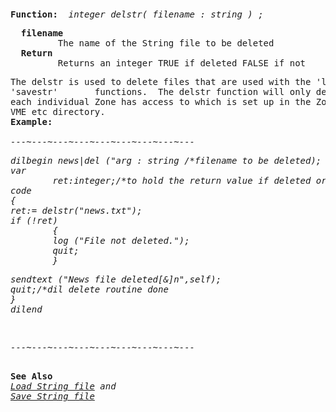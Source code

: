 <div class="mw-parser-output"><p><br />
<span id="bfdelstr"></span>
</p>
<pre><b>Function:</b>  <i>integer delstr( filename&#160;: string )&#160;;</i>
</pre>
<pre>  <b>filename</b>
         The name of the String file to be deleted
  <b>Return</b>
         Returns an integer TRUE if deleted FALSE if not
</pre>
<pre>The delstr is used to delete files that are used with the 'loadstr' and
'savestr'       functions.  The delstr function will only delete files that
each individual Zone has access to which is set up in the Zonelist file in the
VME etc directory.
<b>Example:</b>
<i>
---~---~---~---~---~---~---~---~---
</i></pre><i><pre>dilbegin news|del ("arg&#160;: string /*filename to be deleted);
var
        ret:integer;/*to hold the return value if deleted or not*/
code
{
ret:= delstr("news.txt");
if (!ret)
        {
        log ("File not deleted.");
        quit;
        }
</pre></i><i><pre>sendtext ("News file deleted[&amp;]n",self);
quit;/*dil delete routine done
}
dilend
</pre></i><i><p><br />
</p></i><i><pre>---~---~---~---~---~---~---~---~---
</pre></i><i></i><pre><i></i>
<b>See Also</b> <i>
<a href="#bfloadstr">Load String file</a> and
<a href="#bfsavestr">Save String file</a></i>
</pre></div>